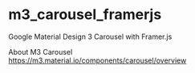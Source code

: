 # m3_carousel_framerjs
Google Material Design 3 Carousel with Framer.js

About M3 Carousel<br>
https://m3.material.io/components/carousel/overview
